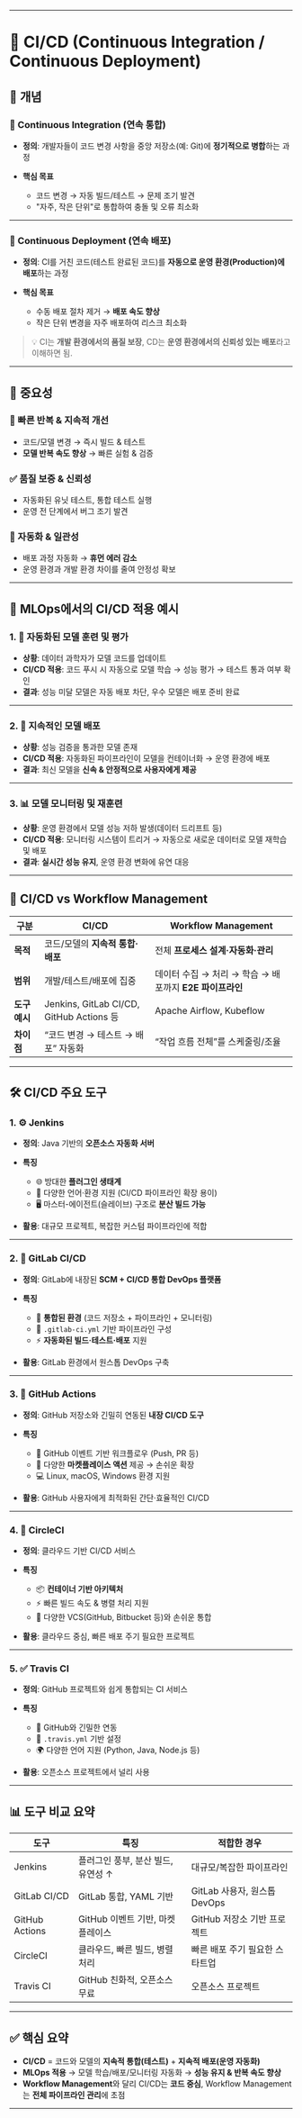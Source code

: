 

---

# 🚀 CI/CD (Continuous Integration / Continuous Deployment)

## 📖 개념

### 🔹 Continuous Integration (연속 통합)

* **정의**: 개발자들이 코드 변경 사항을 중앙 저장소(예: Git)에 **정기적으로 병합**하는 과정
* **핵심 목표**

  * 코드 변경 → 자동 빌드/테스트 → 문제 조기 발견
  * "자주, 작은 단위"로 통합하여 충돌 및 오류 최소화

---

### 🔹 Continuous Deployment (연속 배포)

* **정의**: CI를 거친 코드(테스트 완료된 코드)를 **자동으로 운영 환경(Production)에 배포**하는 과정
* **핵심 목표**

  * 수동 배포 절차 제거 → **배포 속도 향상**
  * 작은 단위 변경을 자주 배포하여 리스크 최소화

> 💡 CI는 **개발 환경에서의 품질 보장**,
> CD는 **운영 환경에서의 신뢰성 있는 배포**라고 이해하면 됨.

---

## 🌟 중요성

### 🚀 빠른 반복 & 지속적 개선

* 코드/모델 변경 → 즉시 빌드 & 테스트
* **모델 반복 속도 향상** → 빠른 실험 & 검증

### ✅ 품질 보증 & 신뢰성

* 자동화된 유닛 테스트, 통합 테스트 실행
* 운영 전 단계에서 버그 조기 발견

### 🔄 자동화 & 일관성

* 배포 과정 자동화 → **휴먼 에러 감소**
* 운영 환경과 개발 환경 차이를 줄여 안정성 확보

---

## 🤖 MLOps에서의 CI/CD 적용 예시

### 1. 🔬 자동화된 모델 훈련 및 평가

* **상황**: 데이터 과학자가 모델 코드를 업데이트
* **CI/CD 적용**: 코드 푸시 시 자동으로 모델 학습 → 성능 평가 → 테스트 통과 여부 확인
* **결과**: 성능 미달 모델은 자동 배포 차단, 우수 모델은 배포 준비 완료

---

### 2. 🚀 지속적인 모델 배포

* **상황**: 성능 검증을 통과한 모델 존재
* **CI/CD 적용**: 자동화된 파이프라인이 모델을 컨테이너화 → 운영 환경에 배포
* **결과**: 최신 모델을 **신속 & 안정적으로 사용자에게 제공**

---

### 3. 📊 모델 모니터링 및 재훈련

* **상황**: 운영 환경에서 모델 성능 저하 발생(데이터 드리프트 등)
* **CI/CD 적용**: 모니터링 시스템이 트리거 → 자동으로 새로운 데이터로 모델 재학습 및 배포
* **결과**: **실시간 성능 유지**, 운영 환경 변화에 유연 대응

---

## 🔄 CI/CD vs Workflow Management

| 구분        | CI/CD                                   | Workflow Management                   |
| --------- | --------------------------------------- | ------------------------------------- |
| **목적**    | 코드/모델의 **지속적 통합·배포**                    | 전체 **프로세스 설계·자동화·관리**                 |
| **범위**    | 개발/테스트/배포에 집중                           | 데이터 수집 → 처리 → 학습 → 배포까지 **E2E 파이프라인** |
| **도구 예시** | Jenkins, GitLab CI/CD, GitHub Actions 등 | Apache Airflow, Kubeflow              |
| **차이점**   | “코드 변경 → 테스트 → 배포” 자동화                  | “작업 흐름 전체”를 스케줄링/조율                   |

---

## 🛠️ CI/CD 주요 도구

### 1. ⚙️ Jenkins

* **정의**: Java 기반의 **오픈소스 자동화 서버**
* **특징**

  * 🌐 방대한 **플러그인 생태계**
  * 🔧 다양한 언어·환경 지원 (CI/CD 파이프라인 확장 용이)
  * 🖥️ 마스터-에이전트(슬레이브) 구조로 **분산 빌드 가능**
* **활용**: 대규모 프로젝트, 복잡한 커스텀 파이프라인에 적합

---

### 2. 🦊 GitLab CI/CD

* **정의**: GitLab에 내장된 **SCM + CI/CD 통합 DevOps 플랫폼**
* **특징**

  * 🔗 **통합된 환경** (코드 저장소 + 파이프라인 + 모니터링)
  * 📑 `.gitlab-ci.yml` 기반 파이프라인 구성
  * ⚡ **자동화된 빌드·테스트·배포** 지원
* **활용**: GitLab 환경에서 원스톱 DevOps 구축

---

### 3. 🐙 GitHub Actions

* **정의**: GitHub 저장소와 긴밀히 연동된 **내장 CI/CD 도구**
* **특징**

  * 🔗 GitHub 이벤트 기반 워크플로우 (Push, PR 등)
  * 🛒 다양한 **마켓플레이스 액션** 제공 → 손쉬운 확장
  * 💻 Linux, macOS, Windows 환경 지원
* **활용**: GitHub 사용자에게 최적화된 간단·효율적인 CI/CD

---

### 4. 🔄 CircleCI

* **정의**: 클라우드 기반 CI/CD 서비스
* **특징**

  * 📦 **컨테이너 기반 아키텍처**
  * ⚡ 빠른 빌드 속도 & 병렬 처리 지원
  * 🔗 다양한 VCS(GitHub, Bitbucket 등)와 손쉬운 통합
* **활용**: 클라우드 중심, 빠른 배포 주기 필요한 프로젝트

---

### 5. ✅ Travis CI

* **정의**: GitHub 프로젝트와 쉽게 통합되는 CI 서비스
* **특징**

  * 🔗 GitHub와 긴밀한 연동
  * 📑 `.travis.yml` 기반 설정
  * 🌍 다양한 언어 지원 (Python, Java, Node.js 등)
* **활용**: 오픈소스 프로젝트에서 널리 사용

---

## 📊 도구 비교 요약

| 도구             | 특징                    | 적합한 경우                 |
| -------------- | --------------------- | ---------------------- |
| Jenkins        | 플러그인 풍부, 분산 빌드, 유연성 ↑ | 대규모/복잡한 파이프라인          |
| GitLab CI/CD   | GitLab 통합, YAML 기반    | GitLab 사용자, 원스톱 DevOps |
| GitHub Actions | GitHub 이벤트 기반, 마켓플레이스 | GitHub 저장소 기반 프로젝트     |
| CircleCI       | 클라우드, 빠른 빌드, 병렬 처리    | 빠른 배포 주기 필요한 스타트업      |
| Travis CI      | GitHub 친화적, 오픈소스 무료   | 오픈소스 프로젝트              |

---

## ✅ 핵심 요약

* **CI/CD** = 코드와 모델의 **지속적 통합(테스트)** + **지속적 배포(운영 자동화)**
* **MLOps 적용** → 모델 학습/배포/모니터링 자동화 → **성능 유지 & 반복 속도 향상**
* **Workflow Management**와 달리 CI/CD는 **코드 중심**, Workflow Management는 **전체 파이프라인 관리**에 초점

---
